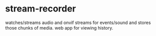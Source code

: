 # stream-recorder
watches/streams audio and onvif streams for events/sound and stores those chunks of media. web app for viewing history.
